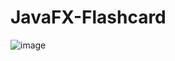 # JavaFX-Flashcard
![image](https://user-images.githubusercontent.com/123222051/226239405-b926a5c8-4640-40c8-a35b-e7c3382406ea.png)
